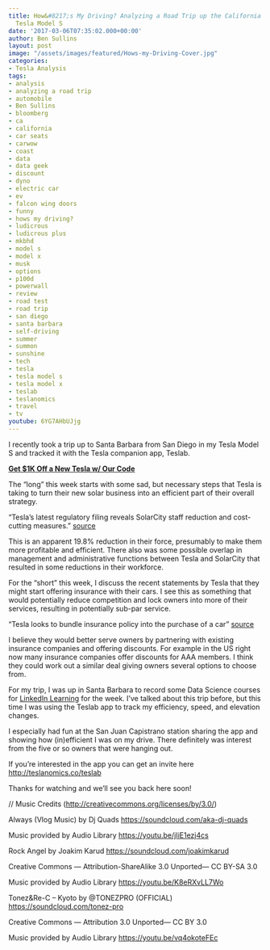 ```yaml
---
title: How&#8217;s My Driving? Analyzing a Road Trip up the California Cost in My
  Tesla Model S
date: '2017-03-06T07:35:02.000+00:00'
author: Ben Sullins
layout: post
image: "/assets/images/featured/Hows-my-Driving-Cover.jpg"
categories:
- Tesla Analysis
tags:
- analysis
- analyzing a road trip
- automobile
- Ben Sullins
- bloomberg
- ca
- california
- car seats
- carwow
- coast
- data
- data geek
- discount
- dyno
- electric car
- ev
- falcon wing doors
- funny
- hows my driving?
- ludicrous
- ludicrous plus
- mkbhd
- model s
- model x
- musk
- options
- p100d
- powerwall
- review
- road test
- road trip
- san diego
- santa barbara
- self-driving
- summer
- summon
- sunshine
- tech
- tesla
- tesla model s
- tesla model x
- teslab
- teslanomics
- travel
- tv
youtube: 6YG7AHbUJjg
---
```

I recently took a trip up to Santa Barbara from San Diego in my Tesla Model S and tracked it with the Tesla companion app, Teslab.

**<a href="http://teslanomics.co/td" target="_blank">Get $1K Off a New Tesla w/ Our Code</a>**

The &#8220;long&#8221; this week starts with some sad, but necessary steps that Tesla is taking to turn their new solar business into an efficient part of their overall strategy.

&#8220;Tesla’s latest regulatory filing reveals SolarCity staff reduction and cost-cutting measures.&#8221; <a href="http://www.teslarati.com/tesla-filing-solarcity-20-percent-staff-reduction-cost-cutting/" target="_blank">source</a>

This is an apparent 19.8% reduction in their force, presumably to make them more profitable and efficient. There also was some possible overlap in management and administrative functions between Tesla and SolarCity that resulted in some reductions in their workforce.

For the &#8220;short&#8221; this week, I discuss the recent statements by Tesla that they might start offering insurance with their cars. I see this as something that would potentially reduce competition and lock owners into more of their services, resulting in potentially sub-par service.

&#8220;Tesla looks to bundle insurance policy into the purchase of a car&#8221; <a href="http://www.teslarati.com/tesla-looks-bundle-insurance-policy-purchase-car/" target="_blank">source</a>

I believe they would better serve owners by partnering with existing insurance companies and offering discounts. For example in the US right now many insurance companies offer discounts for AAA members. I think they could work out a similar deal giving owners several options to choose from.

For my trip, I was up in Santa Barbara to record some Data Science courses for <a href="https://www.linkedin.com/learning/instructors/ben-sullins" target="_blank">LinkedIn Learning</a> for the week. I&#8217;ve talked about this trip before, but this time I was using the Teslab app to track my efficiency, speed, and elevation changes.

I especially had fun at the San Juan Capistrano station sharing the app and showing how (in)efficient I was on my drive. There definitely was interest from the five or so owners that were hanging out.

If you&#8217;re interested in the app you can get an invite here <a href="http://teslanomics.co/teslab" target="_blank">http://teslanomics.co/teslab</a>

Thanks for watching and we&#8217;ll see you back here soon!

// Music Credits (<a href="http://creativecommons.org/licenses/by/3.0/" target="_blank">http://creativecommons.org/licenses/by/3.0/</a>)

Always (Vlog Music) by Dj Quads <a href="https://soundcloud.com/aka-dj-quads" target="_blank">https://soundcloud.com/aka-dj-quads</a>

Music provided by Audio Library <a href="https://youtu.be/jIiE1ezj4cs" target="_blank">https://youtu.be/jIiE1ezj4cs</a>

Rock Angel by Joakim Karud <a href="https://soundcloud.com/joakimkarud" target="_blank">https://soundcloud.com/joakimkarud</a>

Creative Commons — Attribution-ShareAlike 3.0 Unported— CC BY-SA 3.0

Music provided by Audio Library <a href="https://youtu.be/K8eRXvLL7Wo" target="_blank">https://youtu.be/K8eRXvLL7Wo</a>

Tonez&Re-C &#8211; Kyoto by @TONEZPRO (OFFICIAL) <a href="https://soundcloud.com/tonez-pro" target="_blank">https://soundcloud.com/tonez-pro</a>

Creative Commons — Attribution 3.0 Unported— CC BY 3.0

Music provided by Audio Library <a href="https://youtu.be/vq4okoteFEc" target="_blank">https://youtu.be/vq4okoteFEc</a>
